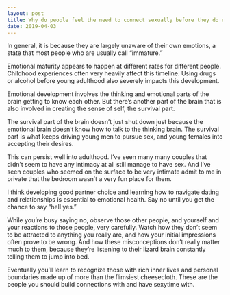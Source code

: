```yaml
---
layout: post
title: Why do people feel the need to connect sexually before they do emotionally?
date: 2019-04-03
---
```


<p>In general, it is because they are largely unaware of their own emotions, a state that most people who are usually call “immature.”</p><p>Emotional maturity appears to happen at different rates for different people. Childhood experiences often very heavily affect this timeline. Using drugs or alcohol before young adulthood also severely impacts this development.</p><p>Emotional development involves the thinking and emotional parts of the brain getting to know each other. But there’s another part of the brain that is also involved in creating the sense of self, the survival part.</p><p>The survival part of the brain doesn’t just shut down just because the emotional brain doesn’t know how to talk to the thinking brain. The survival part is what keeps driving young men to pursue sex, and young females into accepting their desires.</p><p>This can persist well into adulthood. I’ve seen many many couples that didn’t seem to have any intimacy at all still manage to have sex. And I’ve seen couples who seemed on the surface to be very intimate admit to me in private that the bedroom wasn’t a very fun place for them.</p><p>I think developing good partner choice and learning how to navigate dating and relationships is essential to emotional health. Say no until you get the chance to say “hell yes.”</p><p>While you’re busy saying no, observe those other people, and yourself and your reactions to those people, very carefully. Watch how they don’t seem to be attracted to anything you really are, and how your initial impressions often prove to be wrong. And how these misconceptions don’t really matter much to them, because they’re listening to their lizard brain constantly telling them to jump into bed.</p><p>Eventually you’ll learn to recognize those with rich inner lives and personal boundaries made up of more than the flimsiest cheesecloth. These are the people you should build connections with and have sexytime with.</p>
